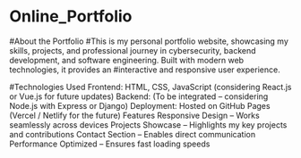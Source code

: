 # Online_Portfolio
#About the Portfolio
#This is my personal portfolio website, showcasing my skills, projects, and professional journey in cybersecurity, backend development, and software engineering. Built with modern web technologies, it provides an #interactive and responsive user experience.

#Technologies Used
  Frontend: HTML, CSS, JavaScript (considering React.js or Vue.js for future updates)
  Backend: (To be integrated – considering Node.js with Express or Django)
  Deployment: Hosted on GitHub Pages (Vercel / Netlify for the future)
  Features
  Responsive Design – Works seamlessly across devices
  Projects Showcase – Highlights my key projects and contributions
  Contact Section – Enables direct communication
  Performance Optimized – Ensures fast loading speeds

